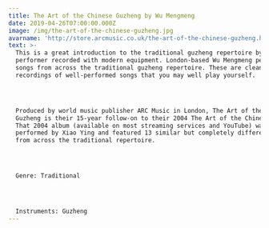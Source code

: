 ```yaml
---
title: The Art of the Chinese Guzheng by Wu Mengmeng
date: 2019-04-26T07:00:00.000Z
image: /img/the-art-of-the-chinese-guzheng.jpg
avarname: 'http://store.arcmusic.co.uk/the-art-of-the-chinese-guzheng.html'
text: >-
  This is a great introduction to the traditional guzheng repertoire by a modern
  performer recorded with modern equipment. London-based Wu Mengmeng performs 12
  songs from across the traditional guzheng repertoire. These are clean
  recordings of well-performed songs that you may well play yourself.




  Produced by world music publisher ARC Music in London, The Art of the Chinese
  Guzheng is their 15-year follow-on to their 2004 The Art of the Chinese Harp.
  That 2004 album (available on most streaming services and YouTube) was
  performed by Xiao Ying and featured 13 similar but completely different songs
  from across the traditional repertoire.




  Genre: Traditional




  Instruments: Guzheng
---
```


